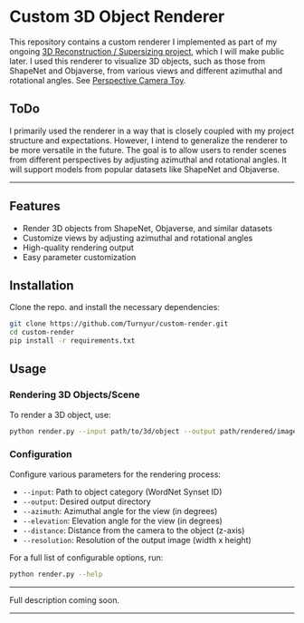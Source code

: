 
# Custom 3D Object Renderer

This repository contains a custom renderer I implemented as part of my ongoing [3D Reconstruction / Supersizing project](#), which I will make public later. I used this renderer to visualize 3D objects, such as those from ShapeNet and Objaverse, from various views and different azimuthal and rotational angles. See [Perspective Camera Toy](https://ksimek.github.io/perspective_camera_toy.html).

## ToDo
I primarily used the renderer in a way that is closely coupled with my project structure and expectations. However, I intend to generalize the renderer to be more versatile in the future. The goal is to allow users to render scenes from different perspectives by adjusting azimuthal and rotational angles. It will support models from popular datasets like ShapeNet and Objaverse.

---

## Features

- Render 3D objects from ShapeNet, Objaverse, and similar datasets
- Customize views by adjusting azimuthal and rotational angles
- High-quality rendering output
- Easy parameter customization

## Installation

Clone the repo. and install the necessary dependencies:

```bash
git clone https://github.com/Turnyur/custom-render.git
cd custom-render
pip install -r requirements.txt
```

## Usage

### Rendering 3D Objects/Scene

To render a 3D object, use:

```bash
python render.py --input path/to/3d/object --output path/rendered/image_category --azimuth 30 --elevation 45
```

### Configuration

Configure various parameters for the rendering process:

- `--input`: Path to object category (WordNet Synset ID)
- `--output`: Desired output directory
- `--azimuth`: Azimuthal angle for the view (in degrees) 
- `--elevation`: Elevation angle for the view (in degrees)
- `--distance`: Distance from the camera to the object (z-axis)
- `--resolution`: Resolution of the output image (width x height)

For a full list of configurable options, run:

```bash
python render.py --help
```

______


Full description coming soon.
_______